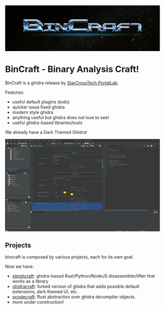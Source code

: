 ![bincraft-logo](./images/logo.jpeg)

# BinCraft - Binary Analysis Craft!

BinCraft is a ghidra release by [StarCrossTech PortalLab](https://www.starcross.tech/#/).

Features:

- useful default plugins (todo)
- quicker issue fixed ghidra
- modern style ghidra
- anything useful but ghidra does not love to see!
- useful ghidra-based libraries/tools

We already have a Dark Themed Ghidra!

![dark_theme_preview](./images/dark_theme_preview.png)

## Projects

bincraft is composed by various projects, each for its own goal.

Now we have:

- [sleighcraft](https://github.com/StarCrossPortal/sleighcraft): ghidra-based Rust/Python/NodeJS disassembler/lifter that works as a library
- [ghidracraft](https://github.com/StarCrossPortal/ghidracraft): forked version of ghidra that adds possible default extensions, dark themed UI, etc.
- [pcodecraft](https://github.com/StarCrossPortal/pcodecraft): Rust abstraction over ghidra decompiler objects.
- more under construction!